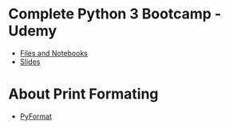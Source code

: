 # Complete Python 3 Bootcamp - Udemy
- [Files and Notebooks](https://github.com/devwdougherty/personal-developer-wiki/new/master/Programming%20Languages/Python)
- [Slides](https://drive.google.com/drive/folders/1cAM251bjoBCYF2bHfMM07MOGEgU2Q2VQ)

# About Print Formating
- [PyFormat](https://pyformat.info/)
